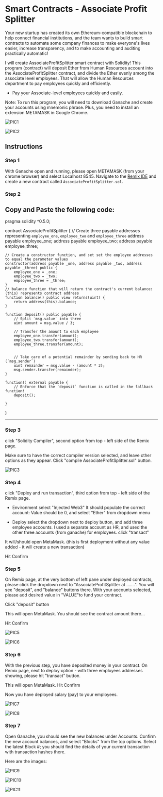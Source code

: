 # Smart Contracts - Associate Profit Splitter

Your new startup has created its own Ethereum-compatible blockchain to help connect financial institutions, and the team wants to build smart contracts to automate some company finances to make everyone's lives easier, increase transparency, and to make accounting and auditing practically automatic!

I will create AssociateProfitSplitter smart contract with Solidity! This program (contract) will deposit Ether from Human Resources account into the AssociateProfitSplitter contract, and divide the Ether evenly among the associate level employees. That will allow the Human Resources department to pay employees quickly and efficiently.

* Pay your Associate-level employees quickly and easily.

Note: To run this program, you will need to download Ganache and create your accounts using mnemonic phrase. Plus, you need to install an extension METAMASK in Google Chrome.

![PIC1](Images/pic1.png)

![PIC2](Images/pic2.png)



## Instructions

### Step 1

With Ganache open and running, please open METAMASK (from your chrome browser) and select Localhost 8545. 
Navigate to the [Remix IDE](https://remix.ethereum.org) and create a new contract called `AssociateProfitSplitter.sol`.

### Step 2

Copy and Paste the following code:
------------------------------------------------------------------------------------------------------------

pragma solidity ^0.5.0;

contract AssociateProfitSplitter {
    // Create three payable addresses representing `employee_one`, `employee_two` and `employee_three`
    address payable employee_one;
    address payable employee_two;
    address payable employee_three;

    // Create a constructor function, and set set the employee addresses to equal the parameter values
    constructor(address payable _one, address payable _two, address payable _three) public {
        employee_one = _one;
        employee_two = _two;
        employee_three = _three;
    }
    // balance function that will return the contract's current balance: (this) represents contract address
    function balance() public view returns(uint) {
        return address(this).balance;
    }

    function deposit() public payable {
        // Split `msg.value` into three
        uint amount = msg.value / 3; 

        // Transfer the amount to each employee
        employee_one.transfer(amount);
        employee_two.transfer(amount);
        employee_three.transfer(amount);
        

        // Take care of a potential remainder by sending back to HR (`msg.sender`)
        uint remainder = msg.value - (amount * 3);
        msg.sender.transfer(remainder);
    }

    function() external payable {
        // Enforce that the `deposit` function is called in the fallback function!
        deposit();
        
    }
}

-----------------------------------------------------------------------------------------------------

### Step 3

click "Solidity Compiler", second option from top - left side of the Remix page. 

Make sure to have the correct compiler version selected, and leave other options as they appear. Click "compile AssociateProfitSplitter.sol" button.


![PIC3](Images/pic3.png)

### Step 4

click "Deploy and run transaction", third option from top - left side of the Remix page.

- Environment 
select "Injected Web3"
It should populate the correct account: Value should be 0, and select "Ether" from dropdown menu

- Deploy
select the dropdown next to deploy button, and add three employee accounts. I used a separate account as HR, and used the other three accounts (from ganache) for employees. 
click "transact"

It will/should open MetaMask. (this is first deployment without any value added - it will create a new transaction)

Hit Confirm


### Step 5

On Remix page, at the very bottom of left pane under deployed contracts, please click the dropdown next to "AssociateProfitSplitter at .......". You will see "deposit", and "balance" buttons there. 
With your accounts selected, please add desired value in "VALUE"to fund your contract.

Click "deposit" button

This will open MetaMask. You should see the contract amount there...

Hit Confirm


![PIC5](Images/pic5.png)

![PIC6](Images/pic6.png)


### Step 6

With the previous step, you have deposited money in your contract. On Remix page, next to deploy option - with three employees addresses showing, please hit "transact" button.

This will open MetaMask. 
Hit Confirm

Now you have deployed salary (pay) to your employees. 

![PIC7](Images/pic7.png)

![PIC8](Images/pic8.png)


### Step 7

Open Ganache, you should see the new balances under Accounts.
Confirm the new account balances, and select "Blocks" from the top options.
Select the latest Block #; you should find the details of your current transaction with transaction hashes there.

Here are the images:


![PIC9](Images/pic9.png)

![PIC10](Images/pic10.png)

![PIC11](Images/pic11.png)















